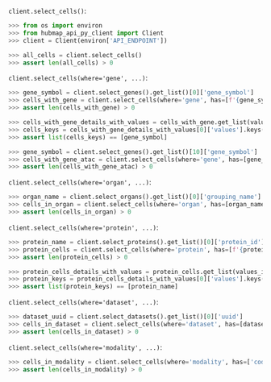`client.select_cells()`:
```python
>>> from os import environ
>>> from hubmap_api_py_client import Client
>>> client = Client(environ['API_ENDPOINT'])

>>> all_cells = client.select_cells()
>>> assert len(all_cells) > 0

```


`client.select_cells(where='gene', ...)`:
```python
>>> gene_symbol = client.select_genes().get_list()[0]['gene_symbol']
>>> cells_with_gene = client.select_cells(where='gene', has=[f'{gene_symbol} > 1'], genomic_modality='rna')
>>> assert len(cells_with_gene) > 0

>>> cells_with_gene_details_with_values = cells_with_gene.get_list(values_included=[gene_symbol])
>>> cells_keys = cells_with_gene_details_with_values[0]['values'].keys()
>>> assert list(cells_keys) == [gene_symbol]

>>> gene_symbol = client.select_genes().get_list()[10]['gene_symbol']
>>> cells_with_gene_atac = client.select_cells(where='gene', has=[gene_symbol], genomic_modality='atac')
>>> assert len(cells_with_gene_atac) > 0

```

`client.select_cells(where='organ', ...)`:
```python
>>> organ_name = client.select_organs().get_list()[0]['grouping_name']
>>> cells_in_organ = client.select_cells(where='organ', has=[organ_name])
>>> assert len(cells_in_organ) > 0

```

`client.select_cells(where='protein', ...)`:
```python
>>> protein_name = client.select_proteins().get_list()[0]['protein_id']
>>> protein_cells = client.select_cells(where='protein', has=[f'{protein_name}>5000'])
>>> assert len(protein_cells) > 0

>>> protein_cells_details_with_values = protein_cells.get_list(values_included=[protein_name])[0:10]
>>> protein_keys = protein_cells_details_with_values[0]['values'].keys()
>>> assert list(protein_keys) == [protein_name]

```

`client.select_cells(where='dataset', ...)`:
```python
>>> dataset_uuid = client.select_datasets().get_list()[0]['uuid']
>>> cells_in_dataset = client.select_cells(where='dataset', has=[dataset_uuid])
>>> assert len(cells_in_dataset) > 0

```

`client.select_cells(where='modality', ...)`:
```python
>>> cells_in_modality = client.select_cells(where='modality', has=['codex'])
>>> assert len(cells_in_modality) > 0

```
